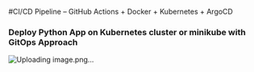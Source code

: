 #CI/CD Pipeline – GitHub Actions + Docker + Kubernetes + ArgoCD
### Deploy Python  App on Kubernetes cluster or minikube with GitOps Approach

![Uploading image.png…]()
